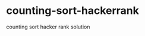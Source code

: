 # counting-sort-hackerrank
counting sort hacker rank solution
<?php

/*
 * Complete the 'countingSort' function below.
 *
 * The function is expected to return an INTEGER_ARRAY.
 * The function accepts INTEGER_ARRAY arr as parameter.
 */

function countingSort($arr) {
    // Write your code here

$countingSort=array();
$count=count($arr);
$sor_arr=array_unique($arr);
$sor_arr_count=count($sor_arr);

for($i=0;$i<100; $i++ ){
  $countingSort[$i]=0;
}


for($i=0; $i<$count; $i++){
    $int=$arr[$i];
    $in_count=0;
    $countingSort[$int]=$countingSort[$int]+1;  

      
}
return $countingSort;

}

$fptr = fopen(getenv("OUTPUT_PATH"), "w");

$n = intval(trim(fgets(STDIN)));

$arr_temp = rtrim(fgets(STDIN));

$arr = array_map('intval', preg_split('/ /', $arr_temp, -1, PREG_SPLIT_NO_EMPTY));

$result = countingSort($arr);

fwrite($fptr, implode(" ", $result) . "\n");

fclose($fptr);
